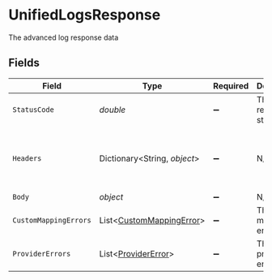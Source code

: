# UnifiedLogsResponse

The advanced log response data


## Fields

| Field                                                                     | Type                                                                      | Required                                                                  | Description                                                               | Example                                                                   |
| ------------------------------------------------------------------------- | ------------------------------------------------------------------------- | ------------------------------------------------------------------------- | ------------------------------------------------------------------------- | ------------------------------------------------------------------------- |
| `StatusCode`                                                              | *double*                                                                  | :heavy_minus_sign:                                                        | The response status code                                                  | 200                                                                       |
| `Headers`                                                                 | Dictionary<String, *object*>                                              | :heavy_minus_sign:                                                        | N/A                                                                       | {<br/>"content-type": "application/json",<br/>"authorization": "Bearer token"<br/>} |
| `Body`                                                                    | *object*                                                                  | :heavy_minus_sign:                                                        | N/A                                                                       |                                                                           |
| `CustomMappingErrors`                                                     | List<[CustomMappingError](../../Models/Components/CustomMappingError.md)> | :heavy_minus_sign:                                                        | The custom mapping errors                                                 |                                                                           |
| `ProviderErrors`                                                          | List<[ProviderError](../../Models/Components/ProviderError.md)>           | :heavy_minus_sign:                                                        | The provider errors                                                       |                                                                           |